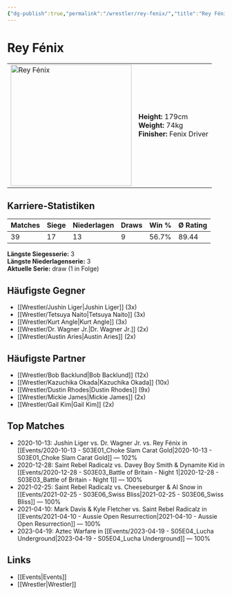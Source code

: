 ```yaml
---
{"dg-publish":true,"permalink":"/wrestler/rey-fenix/","title":"Rey Fénix","tags":["wrestler"],"noteIcon":""}
---
```



# Rey Fénix

<table>
        <tr>
        <td><img src="https://github.com/CptSpaulding1980/choke-slam-wrestling/releases/download/images/Rey_Fénix.png" width="280" alt="Rey Fénix"></td>
        <td>
        <b>Height:</b> 179cm<br>
        <b>Weight:</b> 74kg<br>
        <b>Finisher:</b> Fenix Driver<br>
        </td>
        </tr>
        </table>
        
## Karriere-Statistiken

| Matches | Siege | Niederlagen | Draws | Win % | Ø Rating |
|---------|-------|-------------|-------|-------|-----------|
| 39 | 17 | 13 | 9 | 56.7% | 89.44 |

**Längste Siegesserie:** 3<br>**Längste Niederlagenserie:** 3<br>**Aktuelle Serie:** draw (1 in Folge)


## Häufigste Gegner
- [[Wrestler/Jushin Liger\|Jushin Liger]] (3x)
- [[Wrestler/Tetsuya Naito\|Tetsuya Naito]] (3x)
- [[Wrestler/Kurt Angle\|Kurt Angle]] (3x)
- [[Wrestler/Dr. Wagner Jr.\|Dr. Wagner Jr.]] (2x)
- [[Wrestler/Austin Aries\|Austin Aries]] (2x)

## Häufigste Partner
- [[Wrestler/Bob Backlund\|Bob Backlund]] (12x)
- [[Wrestler/Kazuchika Okada\|Kazuchika Okada]] (10x)
- [[Wrestler/Dustin Rhodes\|Dustin Rhodes]] (9x)
- [[Wrestler/Mickie James\|Mickie James]] (2x)
- [[Wrestler/Gail Kim\|Gail Kim]] (2x)

## Top Matches
- 2020-10-13: Jushin Liger vs. Dr. Wagner Jr. vs. Rey Fénix in [[Events/2020-10-13 - S03E01_Choke Slam Carat Gold\|2020-10-13 - S03E01_Choke Slam Carat Gold]] — 102%
- 2020-12-28: Saint Rebel Radicalz vs. Davey Boy Smith & Dynamite Kid in [[Events/2020-12-28 - S03E03_Battle of Britain - Night 1\|2020-12-28 - S03E03_Battle of Britain - Night 1]] — 100%
- 2021-02-25: Saint Rebel Radicalz vs. Cheeseburger & Al Snow in [[Events/2021-02-25 - S03E06_Swiss Bliss\|2021-02-25 - S03E06_Swiss Bliss]] — 100%
- 2021-04-10: Mark Davis & Kyle Fletcher vs. Saint Rebel Radicalz in [[Events/2021-04-10 - Aussie Open Resurrection\|2021-04-10 - Aussie Open Resurrection]] — 100%
- 2023-04-19: Aztec Warfare in [[Events/2023-04-19 - S05E04_Lucha Underground\|2023-04-19 - S05E04_Lucha Underground]] — 100%

## Links
- [[Events\|Events]]
- [[Wrestler\|Wrestler]]
